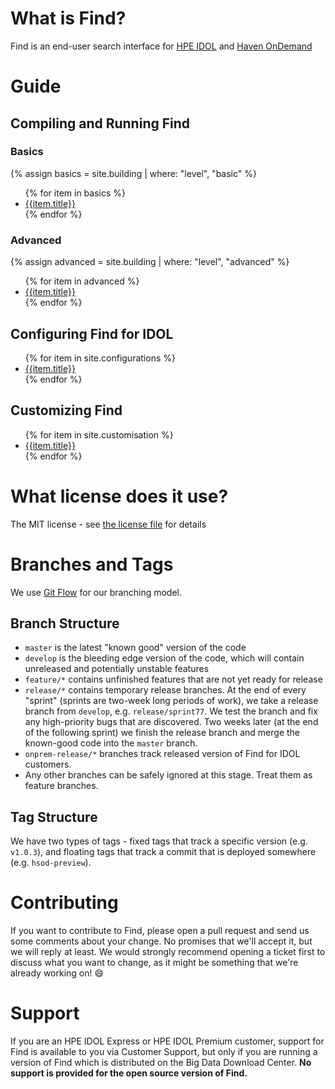 # What is Find?

Find is an end-user search interface for [HPE IDOL](http://www8.hp.com/uk/en/software-solutions/information-data-analytics-idol/index.html) and [Haven OnDemand](https://www.havenondemand.com)

# Guide

## Compiling and Running Find 

### Basics
{% assign basics = site.building | where: "level", "basic" %}
<ul>
{% for item in basics %}
<li>
<a href="{{ site.baseurl }}{{item.url}}">{{item.title}}</a>
</li>
{% endfor %}
</ul>

### Advanced
{% assign advanced = site.building | where: "level", "advanced" %}
<ul>
{% for item in advanced %}
<li>
<a href="{{ site.baseurl }}{{item.url}}">{{item.title}}</a>
</li>
{% endfor %}
</ul>

## Configuring Find for IDOL
<ul>
{% for item in site.configurations %}
<li>
<a href="{{ site.baseurl }}{{item.url}}">{{item.title}}</a>
</li>
{% endfor %}
</ul>

## Customizing Find
<ul>
{% for item in site.customisation %}
<li>
<a href="{{ site.baseurl }}{{item.url}}">{{item.title}}</a>
</li>
{% endfor %}
</ul>

# What license does it use?

The MIT license - see [the license file](https://github.com/hpe-idol/find/blob/master/LICENSE) for details

# Branches and Tags

We use [Git Flow](http://nvie.com/posts/a-successful-git-branching-model/) for our branching model.

## Branch Structure
- `master` is the latest "known good" version of the code
- `develop` is the bleeding edge version of the code, which will contain unreleased and potentially unstable features
- `feature/*` contains unfinished features that are not yet ready for release
- `release/*` contains temporary release branches.  At the end of every "sprint" (sprints are two-week long periods of work), we take a release branch from `develop`, e.g. `release/sprint77`.  We test the branch and fix any high-priority bugs that are discovered.  Two weeks later (at the end of the following sprint) we finish the release branch and merge the known-good code into the `master` branch.
- `onprem-release/*` branches track released version of Find for IDOL customers.
- Any other branches can be safely ignored at this stage.  Treat them as feature branches.

## Tag Structure
We have two types of tags - fixed tags that track a specific version (e.g. `v1.0.3`), and floating tags that track a commit that is deployed somewhere (e.g. `hsod-preview`).

# Contributing
If you want to contribute to Find, please open a pull request and send us some comments about your change.  No promises that we'll accept it, but we will reply at least.  We would strongly recommend opening a ticket first to discuss what you want to change, as it might be something that we're already working on! :smile: 

# Support
If you are an HPE IDOL Express or HPE IDOL Premium customer, support for Find is available to you via Customer Support, but only if you are running a version of Find which is distributed on the Big Data Download Center.  **No support is provided for the open source version of Find.**
